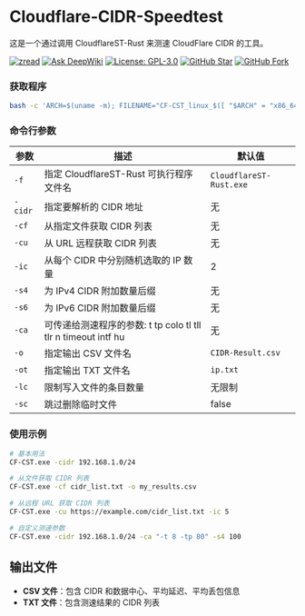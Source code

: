 # Cloudflare-CIDR-Speedtest

这是一个通过调用 CloudflareST-Rust 来测速 CloudFlare CIDR 的工具。

[![zread](https://img.shields.io/badge/Ask_Zread-_.svg?style=flat&color=00b0aa&labelColor=000000&logo=data%3Aimage%2Fsvg%2Bxml%3Bbase64%2CPHN2ZyB3aWR0aD0iMTYiIGhlaWdodD0iMTYiIHZpZXdCb3g9IjAgMCAxNiAxNiIgZmlsbD0ibm9uZSIgeG1sbnM9Imh0dHA6Ly93d3cudzMub3JnLzIwMDAvc3ZnIj4KPHBhdGggZD0iTTQuOTYxNTYgMS42MDAxSDIuMjQxNTZDMS44ODgxIDEuNjAwMSAxLjYwMTU2IDEuODg2NjQgMS42MDE1NiAyLjI0MDFWNC45NjAxQzEuNjAxNTYgNS4zMTM1NiAxLjg4ODEgNS42MDAxIDIuMjQxNTYgNS42MDAxSDQuOTYxNTZDNS4zMTUwMiA1LjYwMDEgNS42MDE1NiA1LjMxMzU2IDUuNjAxNTYgNC45NjAxVjIuMjQwMUM1LjYwMTU2IDEuODg2NjQgNS4zMTUwMiAxLjYwMDEgNC45NjE1NiAxLjYwMDFaIiBmaWxsPSIjZmZmIi8%2BCjxwYXRoIGQ9Ik00Ljk2MTU2IDEwLjM5OTlIMi4yNDE1NkMxLjg4ODEgMTAuMzk5OSAxLjYwMTU2IDEwLjY4NjQgMS42MDE1NiAxMS4wMzk5VjEzLjc1OTlDMS42MDE1NiAxNC4xMTM0IDEuODg4MSAxNC4zOTk5IDIuMjQxNTYgMTQuMzk5OUg0Ljk2MTU2QzUuMzE1MDIgMTQuMzk5OSA1LjYwMTU2IDE0LjExMzQgNS42MDE1NiAxMy43NTk5VjExLjAzOTlDNS42MDE1NiAxMC42ODY0IDUuMzE1MDIgMTAuMzk5OSA0Ljk2MTU2IDEwLjM5OTlaIiBmaWxsPSIjZmZmIi8%2BCjxwYXRoIGQ9Ik0xMy43NTg0IDEuNjAwMUgxMS4wMzg0QzEwLjY4NSAxLjYwMDEgMTAuMzk4NCAxLjg4NjY0IDEwLjM5ODQgMi4yNDAxVjQuOTYwMUMxMC4zOTg0IDUuMzEzNTYgMTAuNjg1IDUuNjAwMSAxMS4wMzg0IDUuNjAwMUgxMy43NTg0QzE0LjExMTkgNS42MDAxIDE0LjM5ODQgNS4zMTM1NiAxNC4zOTg0IDQuOTYwMVYyLjI0MDFDMTQuMzk4NCAxLjg4NjY0IDE0LjExMTkgMS42MDAxIDEzLjc1ODQgMS42MDAxWiIgZmlsbD0iI2ZmZiIvPgo8cGF0aCBkPSJNNCAxMkwxMiA0TDQgMTJaIiBmaWxsPSIjZmZmIi8%2BCjxwYXRoIGQ9Ik00IDEyTDEyIDQiIHN0cm9rZT0iI2ZmZiIgc3Ryb2tlLXdpZHRoPSIxLjUiIHN0cm9rZS1saW5lY2FwPSJyb3VuZCIvPgo8L3N2Zz4K&logoColor=ffffff)](https://zread.ai/GuangYu-yu/CF-CST)
[![Ask DeepWiki](https://deepwiki.com/badge.svg)](https://deepwiki.com/GuangYu-yu/CF-CST)
[![License: GPL-3.0](https://img.shields.io/badge/License-GPL%20v3-blue.svg)](https://www.gnu.org/licenses/gpl-3.0)
[![GitHub Star](https://img.shields.io/github/stars/GuangYu-yu/CF-CST.svg?style=flat-square&label=Star&color=00ADD8&logo=github)](https://github.com/GuangYu-yu/CF-CST)
[![GitHub Fork](https://img.shields.io/github/forks/GuangYu-yu/CF-CST.svg?style=flat-square&label=Fork&color=00ADD8&logo=github)](https://github.com/GuangYu-yu/CF-CST)

### 获取程序

```bash
bash -c 'ARCH=$(uname -m); FILENAME="CF-CST_linux_$([ "$ARCH" = "x86_64" ] && echo "amd64" || echo "arm64").tar.gz"; curl -ksSL https://github.com/GuangYu-yu/CloudFlare-DDNS/releases/download/setup/setup.sh | bash -s -- GuangYu-yu CF-CST main-latest "$FILENAME" CF-CST'
```

### 命令行参数

| 参数 | 描述 | 默认值 |
|------|------|--------|
| `-f` | 指定 CloudflareST-Rust 可执行程序文件名 | `CloudflareST-Rust.exe` |
| `-cidr` | 指定要解析的 CIDR 地址 | 无 |
| `-cf` | 从指定文件获取 CIDR 列表 | 无 |
| `-cu` | 从 URL 远程获取 CIDR 列表 | 无 |
| `-ic` | 从每个 CIDR 中分别随机选取的 IP 数量 | 2 |
| `-s4` | 为 IPv4 CIDR 附加数量后缀 | 无 |
| `-s6` | 为 IPv6 CIDR 附加数量后缀 | 无 |
| `-ca` | 可传递给测速程序的参数: t tp colo tl tll tlr n timeout intf hu | 无 |
| `-o` | 指定输出 CSV 文件名 | `CIDR-Result.csv` |
| `-ot` | 指定输出 TXT 文件名 | `ip.txt` |
| `-lc` | 限制写入文件的条目数量 | 无限制 |
| `-sc` | 跳过删除临时文件 | false |

### 使用示例

```bash
# 基本用法
CF-CST.exe -cidr 192.168.1.0/24

# 从文件获取 CIDR 列表
CF-CST.exe -cf cidr_list.txt -o my_results.csv

# 从远程 URL 获取 CIDR 列表
CF-CST.exe -cu https://example.com/cidr_list.txt -ic 5

# 自定义测速参数
CF-CST.exe -cidr 192.168.1.0/24 -ca "-t 8 -tp 80" -s4 100
```

## 输出文件

- **CSV 文件**：包含 CIDR 和数据中心、平均延迟、平均丢包信息
- **TXT 文件**：包含测速结果的 CIDR 列表
